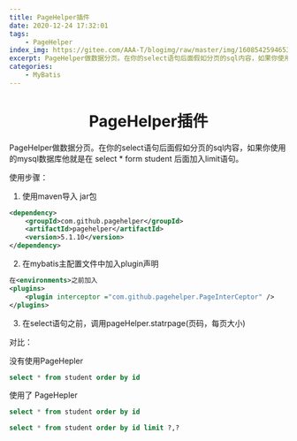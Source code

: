 ```yaml
---
title: PageHelper插件
date: 2020-12-24 17:32:01
tags:
    - PageHelper
index_img: https://gitee.com/AAA-T/blogimg/raw/master/img/1608542594653.jpg
excerpt: PageHelper做数据分页。在你的select语句后面假如分页的sql内容，如果你使用的mysql数据库他就是在 select * form student 后面加入limit语句。
categories: 
    - MyBatis
---
```

# <center>PageHelper插件
PageHelper做数据分页。在你的select语句后面假如分页的sql内容，如果你使用的mysql数据库他就是在 select * form student 后面加入limit语句。

使用步骤：

1. 使用maven导入 jar包
```xml
<dependency>
    <groupId>com.github.pagehelper</groupId>
    <artifactId>pagehelper</artifactId>
    <version>5.1.10</version>
</dependency>
```

2. 在mybatis主配置文件中加入plugin声明
```xml
在<environments>之前加入
<plugins>
    <plugin interceptor ="com.github.pagehelper.PageInterCeptor" />
</plugins>
```

3. 在select语句之前，调用pageHelper.statrpage(页码，每页大小)


对比：

没有使用PageHepler
```sql
select * from student order by id
```

使用了 PageHepler
```sql
select * from student order by id

select * from student order by id limit ?,?
```
